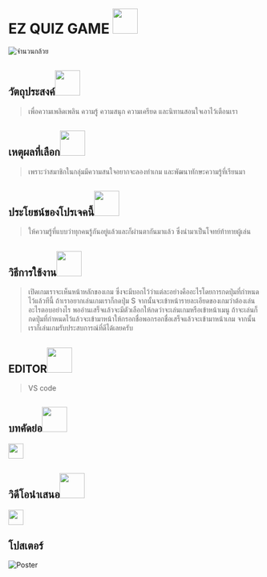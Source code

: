 # EZ QUIZ GAME <img src="https://media.giphy.com/media/WUlplcMpOCEmTGBtBW/giphy.gif" width="50"> 
![จำนวนกล้วย](https://user-images.githubusercontent.com/88500591/167544150-55b1fd63-3fa7-47be-8e85-a71c16763120.png)
## วัตถุประสงค์<img src="https://media.giphy.com/media/mGcNjsfWAjY5AEZNw6/giphy.gif" width="50">
> เพื่อความเพลิดเพลิน ความรู้ ความสนุก ความเครียด และนิทานสอนใจเอาไว้เตือนเรา
## เหตุผลที่เลือก<img src="https://media.giphy.com/media/mGcNjsfWAjY5AEZNw6/giphy.gif" width="50">
> เพราะว่าสมาชิกในกลุ่มมีความสนใจอยากจะลองทำเกม และพัฒนาทักษะความรู้ที่เรียนมา
## ประโยชน์ของโปรเจคนี้<img src="https://media.giphy.com/media/mGcNjsfWAjY5AEZNw6/giphy.gif" width="50">
> ให้ความรู้ที่แบบว่าทุกคนรู้กันอยู่แล้วและก็ผ่านตากันมาแล้ว ซึ่งนำมาเป็นโจทย์ท้าทายผู้เล่น
## วิธีการใช้งาน<img src="https://media.giphy.com/media/mGcNjsfWAjY5AEZNw6/giphy.gif" width="50">
> เปิดเกมเราจะเห็นหน้าหลักของเกม ซึ่งจะมีบอกไว้ว่าแต่ละอย่างคืออะไรโดยการกดปุ่มที่กำหนดไว้แล้วทีนี้ ถ้าเราอยากเล่นเกมเราก็กดปุ่ม S จากนั้นจะเข้าหน้ารายละเอียดของเกมว่าต้องเล่นอะไรตอบอย่างไร
> พออ่านเสร็จแล้วจะมีตัวเลือกให้กดว่าจะเล่นเกมหรือเข้าหน้าเมนู ถ้าจะเล่นก็กดปุ่มที่กำหนดไว้แล้วจะเข้ามาหน้าให้กรอกชื่อพอกรอกชื่อเสร็จแล้วจะเข้ามาหน้าเกม จากนั้นเราก็เล่นเกมรับประสบการณ์ที่ดีได้เลยครับ
## EDITOR<img src="https://media.giphy.com/media/mGcNjsfWAjY5AEZNw6/giphy.gif" width="50">
> VS code
## บทคัดย่อ<img src="https://media.giphy.com/media/mGcNjsfWAjY5AEZNw6/giphy.gif" width="50">
[<img src="https://media.giphy.com/media/WUlplcMpOCEmTGBtBW/giphy.gif" width="30">](https://docs.google.com/document/d/1575zteZzP_FENITzbDJPqctsKCdelY6Fz1jM9UB8ilg/edit)
## วิดีโอนำเสนอ<img src="https://media.giphy.com/media/mGcNjsfWAjY5AEZNw6/giphy.gif" width="50">
[<img src="https://media.giphy.com/media/WUlplcMpOCEmTGBtBW/giphy.gif" width="30">](https://www.youtube.com/watch?v=hIxD1cD8pTI)
## โปสเตอร์
![Poster](https://cdn.discordapp.com/attachments/800663077095342140/974324546092011520/Compro_Project.png)
